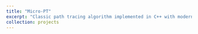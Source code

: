 ```yaml
---
title: "Micro-PT"
excerpt: "Classic path tracing algorithm implemented in C++ with modern matirial support and multi-threading"
collection: projects
---
```

